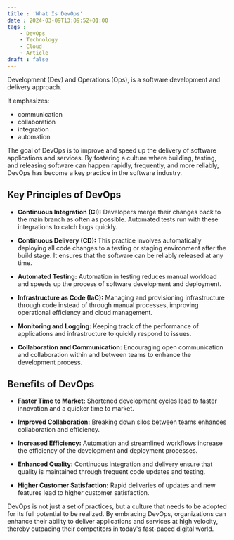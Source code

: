 ```yaml
---
title : 'What Is DevOps'
date : 2024-03-09T13:09:52+01:00
tags : 
    - DevOps
    - Technology
    - Cloud
    - Article
draft : false
---
```



Development (Dev) and Operations (Ops), is a software development and delivery approach. 

It emphasizes:

- communication 
- collaboration 
- integration 
- automation 

The goal of DevOps is to improve and speed up the delivery of software applications and services. By fostering a culture where building, testing, and releasing software can happen rapidly, frequently, and more reliably, DevOps has become a key practice in the software industry.


## Key Principles of DevOps

- **Continuous Integration (CI):** Developers merge their changes back to the main branch as often as possible. Automated tests run with these integrations to catch bugs quickly.

- **Continuous Delivery (CD):** This practice involves automatically deploying all code changes to a testing or staging environment after the build stage. It ensures that the software can be reliably released at any time.

- **Automated Testing:** Automation in testing reduces manual workload and speeds up the process of software development and deployment.

- **Infrastructure as Code (IaC):** Managing and provisioning infrastructure through code instead of through manual processes, improving operational efficiency and cloud management.

- **Monitoring and Logging:** Keeping track of the performance of applications and infrastructure to quickly respond to issues.

- **Collaboration and Communication:** Encouraging open communication and collaboration within and between teams to enhance the development process.

## Benefits of DevOps

- **Faster Time to Market:** Shortened development cycles lead to faster innovation and a quicker time to market.

- **Improved Collaboration:** Breaking down silos between teams enhances collaboration and efficiency.

- **Increased Efficiency:** Automation and streamlined workflows increase the efficiency of the development and deployment processes.

- **Enhanced Quality:** Continuous integration and delivery ensure that quality is maintained through frequent code updates and testing.

- **Higher Customer Satisfaction:** Rapid deliveries of updates and new features lead to higher customer satisfaction.


DevOps is not just a set of practices, but a culture that needs to be adopted for its full potential to be realized. By embracing DevOps, organizations can enhance their ability to deliver applications and services at high velocity, thereby outpacing their competitors in today's fast-paced digital world.


